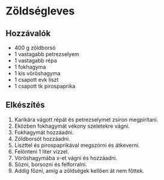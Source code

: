 # Zöldségleves

## Hozzávalók
- 400 g zöldborsó
- 1 vastagabb petrezselyem
- 1 vastagabb répa
- 1 fokhagyma
- 1 kis vöröshagyma
- 1 csapott evk liszt
- 1 csapott tk pirospaprika

## Elkészítés
1. Karikára vágott répát és petrezselymet zsíron megpirítani.
2. Eközben fokhagymát vékony szeletekre vágni.
3. Fokhagymát hozzáadni.
4. Zöldborsót hozzáadni.
5. Liszttel és pirospaprikával megszórni és átkeverni.
6. Felönteni 1 liter vízzel.
7. Vöröshagymába x-et vágni és hozzáadni.
8. Sózni, borsozni és felforralni.
9. Addig főzni, amíg a zöldségek kellően át nem főttek.

